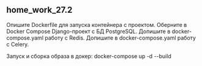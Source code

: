 ## home_work_27.2

Опишите Dockerfile для запуска контейнера с проектом.
Оберните в Docker Compose Django-проект с БД PostgreSQL.
Допишите в docker-compose.yaml работу с Redis.
Допишите в docker-compose.yaml работу с Celery.

Запуск и сборка образа в докер:
docker-compose up -d --build